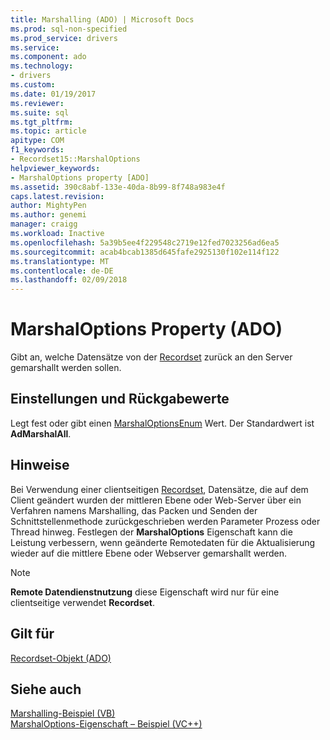 ```yaml
---
title: Marshalling (ADO) | Microsoft Docs
ms.prod: sql-non-specified
ms.prod_service: drivers
ms.service: 
ms.component: ado
ms.technology:
- drivers
ms.custom: 
ms.date: 01/19/2017
ms.reviewer: 
ms.suite: sql
ms.tgt_pltfrm: 
ms.topic: article
apitype: COM
f1_keywords:
- Recordset15::MarshalOptions
helpviewer_keywords:
- MarshalOptions property [ADO]
ms.assetid: 390c8abf-133e-40da-8b99-8f748a983e4f
caps.latest.revision: 
author: MightyPen
ms.author: genemi
manager: craigg
ms.workload: Inactive
ms.openlocfilehash: 5a39b5ee4f229548c2719e12fed7023256ad6ea5
ms.sourcegitcommit: acab4bcab1385d645fafe2925130f102e114f122
ms.translationtype: MT
ms.contentlocale: de-DE
ms.lasthandoff: 02/09/2018
---
```

# <a name="marshaloptions-property-ado"></a>MarshalOptions Property (ADO)
Gibt an, welche Datensätze von der [Recordset](../../../ado/reference/ado-api/recordset-object-ado.md) zurück an den Server gemarshallt werden sollen.  
  
## <a name="settings-and-return-values"></a>Einstellungen und Rückgabewerte  
 Legt fest oder gibt einen [MarshalOptionsEnum](../../../ado/reference/ado-api/marshaloptionsenum.md) Wert. Der Standardwert ist **AdMarshalAll**.  
  
## <a name="remarks"></a>Hinweise  
 Bei Verwendung einer clientseitigen [Recordset](../../../ado/reference/ado-api/recordset-object-ado.md), Datensätze, die auf dem Client geändert wurden der mittleren Ebene oder Web-Server über ein Verfahren namens Marshalling, das Packen und Senden der Schnittstellenmethode zurückgeschrieben werden Parameter Prozess oder Thread hinweg. Festlegen der **MarshalOptions** Eigenschaft kann die Leistung verbessern, wenn geänderte Remotedaten für die Aktualisierung wieder auf die mittlere Ebene oder Webserver gemarshallt werden.  
  
> [!NOTE]
>  **Remote Datendienstnutzung** diese Eigenschaft wird nur für eine clientseitige verwendet **Recordset**.  
  
## <a name="applies-to"></a>Gilt für  
 [Recordset-Objekt (ADO)](../../../ado/reference/ado-api/recordset-object-ado.md)  
  
## <a name="see-also"></a>Siehe auch  
 [Marshalling-Beispiel (VB)](../../../ado/reference/ado-api/marshaloptions-property-example-vb.md)   
 [MarshalOptions-Eigenschaft – Beispiel (VC++)](../../../ado/reference/ado-api/marshaloptions-property-example-vc.md)   
